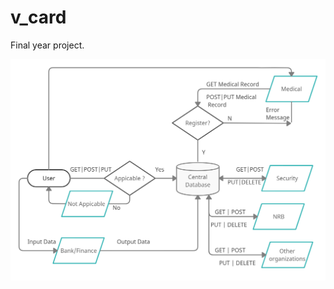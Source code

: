 # v_card
Final year project.

![image](https://github.com/siumhossain/v_card/blob/master/Untitled%20Workspace.png)


